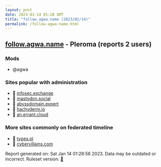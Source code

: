 ```yaml
---
layout: post
date: 2023-01-14 01:28 GMT
title: "follow.agwa.name (2023/01/14)"
permalink: /follow-agwa-name.html
---
```


## [follow.agwa.name](https://follow.agwa.name) - Pleroma (reports 2 users)

### Mods
 * @agwa

### Sites popular with administration

* 🐘 [infosec.exchange](/infosec-exchange.html)
* 🐘 [mastodon.social](/mastodon-social.html)
* 🐘 [abyssdomain.expert](/abyssdomain-expert.html)
* 🐘 [hachyderm.io](/hachyderm-io.html)
* 🐘 [an.errant.cloud](/an-errant-cloud.html)

### More sites commonly on federated timeline

* 🐘 [types.pl](/types-pl.html)
* 🐘 [cybervillains.com](/cybervillains-com.html)

Report generated on: Sat Jan 14 01:28:56 2023. Data may be outdated or incorrect.
Ruleset version: [🧁](/version-cupcake)

